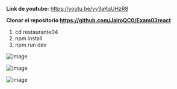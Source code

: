 **Link de youtube:** https://youtu.be/yv3aKqUHzR8


**Clonar el repositorio https://github.com/JairoQC0/Exam03react**

 1. cd restaurante04
 2. npm install
 3. npm run dev
    
![image](https://github.com/user-attachments/assets/ce72d89c-c6d9-4114-be51-11dbdb7999bf)

![image](https://github.com/user-attachments/assets/cfb0624f-0ce4-4c31-9fca-b38bbbe22ff0)

![image](https://github.com/user-attachments/assets/0bf5852c-3d06-41cc-a284-270fd8027585)
